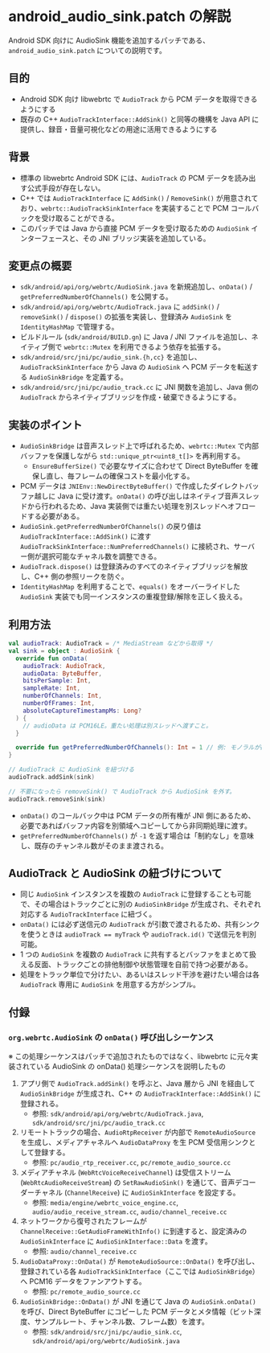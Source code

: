 # android_audio_sink.patch の解説

Android SDK 向けに AudioSink 機能を追加するパッチである、`android_audio_sink.patch` についての説明です。

## 目的

- Android SDK 向け libwebrtc で `AudioTrack` から PCM データを取得できるようにする
- 既存の C++ `AudioTrackInterface::AddSink()` と同等の機構を Java API に提供し、録音・音量可視化などの用途に活用できるようにする

## 背景

- 標準の libwebrtc Android SDK には、`AudioTrack` の PCM データを読み出す公式手段が存在しない。
- C++ では `AudioTrackInterface` に `AddSink()` / `RemoveSink()` が用意されており、`webrtc::AudioTrackSinkInterface` を実装することで PCM コールバックを受け取ることができる。
- このパッチでは Java から直接 PCM データを受け取るための `AudioSink` インターフェースと、その JNI ブリッジ実装を追加している。

## 変更点の概要

- `sdk/android/api/org/webrtc/AudioSink.java` を新規追加し、`onData()` / `getPreferredNumberOfChannels()` を公開する。
- `sdk/android/api/org/webrtc/AudioTrack.java` に `addSink()` / `removeSink()` / `dispose()` の拡張を実装し、登録済み `AudioSink` を `IdentityHashMap` で管理する。
- ビルドルール (`sdk/android/BUILD.gn`) に Java / JNI ファイルを追加し、ネイティブ側で `webrtc::Mutex` を利用できるよう依存を拡張する。
- `sdk/android/src/jni/pc/audio_sink.{h,cc}` を追加し、`AudioTrackSinkInterface` から Java の `AudioSink` へ PCM データを転送する `AudioSinkBridge` を定義する。
- `sdk/android/src/jni/pc/audio_track.cc` に JNI 関数を追加し、Java 側の `AudioTrack` からネイティブブリッジを作成・破棄できるようにする。

## 実装のポイント

- `AudioSinkBridge` は音声スレッド上で呼ばれるため、`webrtc::Mutex` で内部バッファを保護しながら `std::unique_ptr<uint8_t[]>` を再利用する。
  - `EnsureBufferSize()` で必要なサイズに合わせて Direct ByteBuffer を確保し直し、毎フレームの確保コストを最小化する。
- PCM データは `JNIEnv::NewDirectByteBuffer()` で作成したダイレクトバッファ越しに Java に受け渡す。`onData()` の呼び出しはネイティブ音声スレッドから行われるため、Java 実装側では重たい処理を別スレッドへオフロードする必要がある。
- `AudioSink.getPreferredNumberOfChannels()` の戻り値は `AudioTrackInterface::AddSink()` に渡す `AudioTrackSinkInterface::NumPreferredChannels()` に接続され、サーバー側が選択可能なチャネル数を調整できる。
- `AudioTrack.dispose()` は登録済みのすべてのネイティブブリッジを解放し、C++ 側の参照リークを防ぐ。
- `IdentityHashMap` を利用することで、`equals()` をオーバーライドした `AudioSink` 実装でも同一インスタンスの重複登録/解除を正しく扱える。

## 利用方法

```kotlin
val audioTrack: AudioTrack = /* MediaStream などから取得 */
val sink = object : AudioSink {
  override fun onData(
    audioTrack: AudioTrack,
    audioData: ByteBuffer,
    bitsPerSample: Int,
    sampleRate: Int,
    numberOfChannels: Int,
    numberOfFrames: Int,
    absoluteCaptureTimestampMs: Long?
  ) {
    // audioData は PCM16LE。重たい処理は別スレッドへ渡すこと。
  }

  override fun getPreferredNumberOfChannels(): Int = 1 // 例: モノラルが欲しい場合
}

// AudioTrack に AudioSink を紐づける
audioTrack.addSink(sink)

// 不要になったら removeSink() で AudioTrack から AudioSink を外す。
audioTrack.removeSink(sink)
```

- `onData()` のコールバック中は PCM データの所有権が JNI 側にあるため、必要であればバッファ内容を別領域へコピーしてから非同期処理に渡す。
- `getPreferredNumberOfChannels()` が `-1` を返す場合は「制約なし」を意味し、既存のチャンネル数がそのまま渡される。

## AudioTrack と AudioSink の紐づけについて

- 同じ `AudioSink` インスタンスを複数の `AudioTrack` に登録することも可能で、その場合はトラックごとに別の `AudioSinkBridge` が生成され、それぞれ対応する `AudioTrackInterface` に紐づく。
- `onData()` には必ず送信元の `AudioTrack` が引数で渡されるため、共有シンクを使うときは `audioTrack == myTrack` や `audioTrack.id()` で送信元を判別可能。
- 1 つの `AudioSink` を複数の `AudioTrack` に共有するとバッファをまとめて扱える反面、トラックごとの排他制御や状態管理を自前で持つ必要がある。
- 処理をトラック単位で分けたい、あるいはスレッド干渉を避けたい場合は各 `AudioTrack` 専用に `AudioSink` を用意する方がシンプル。

## 付録

### `org.webrtc.AudioSink` の `onData()` 呼び出しシーケンス

※ この処理シーケンスはパッチで追加されたものではなく、libwebrtc に元々実装されている AudioSink の onData() 処理シーケンスを説明したもの

1. アプリ側で `AudioTrack.addSink()` を呼ぶと、Java 層から JNI を経由して `AudioSinkBridge` が生成され、C++ の `AudioTrackInterface::AddSink()` に登録される。
   - 参照: `sdk/android/api/org/webrtc/AudioTrack.java`, `sdk/android/src/jni/pc/audio_track.cc`
2. リモートトラックの場合、`AudioRtpReceiver` が内部で `RemoteAudioSource` を生成し、メディアチャネルへ `AudioDataProxy` を生 PCM 受信用シンクとして登録する。
   - 参照: `pc/audio_rtp_receiver.cc`, `pc/remote_audio_source.cc`
3. メディアチャネル (`WebRtcVoiceReceiveChannel`) は受信ストリーム (`WebRtcAudioReceiveStream`) の `SetRawAudioSink()` を通じて、音声デコーダーチャネル (`ChannelReceive`) に `AudioSinkInterface` を設定する。
   - 参照: `media/engine/webrtc_voice_engine.cc`, `audio/audio_receive_stream.cc`, `audio/channel_receive.cc`
4. ネットワークから復号されたフレームが `ChannelReceive::GetAudioFrameWithInfo()` に到達すると、設定済みの `AudioSinkInterface` に `AudioSinkInterface::Data` を渡す。
   - 参照: `audio/channel_receive.cc`
5. `AudioDataProxy::OnData()` が `RemoteAudioSource::OnData()` を呼び出し、登録されている各 `AudioTrackSinkInterface`（ここでは `AudioSinkBridge`）へ PCM16 データをファンアウトする。
   - 参照: `pc/remote_audio_source.cc`
6. `AudioSinkBridge::OnData()` が JNI を通じて Java の `AudioSink.onData()` を呼び、Direct ByteBuffer にコピーした PCM データとメタ情報（ビット深度、サンプルレート、チャンネル数、フレーム数）を渡す。
   - 参照: `sdk/android/src/jni/pc/audio_sink.cc`, `sdk/android/api/org/webrtc/AudioSink.java`
